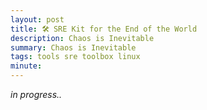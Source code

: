 ```yaml
---
layout: post
title: 🛠️ SRE Kit for the End of the World
description: Chaos is Inevitable
summary: Chaos is Inevitable
tags: tools sre toolbox linux
minute: 
---
```


*in progress..*